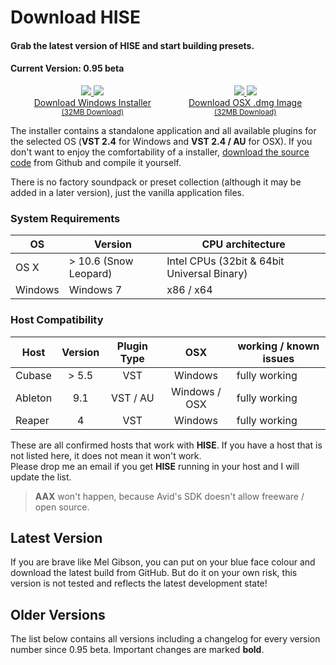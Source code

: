 
# Download HISE

#### Grab the latest version of HISE and start building presets.  

#### Current Version: 0.95 beta

<div id="f1">

<div style="display: table; margin: 0 auto; text-align: center;">
<div style="display:inline-table; margin-right: 60px;">
<a href="download/0_95/HISE%200.95%20beta%20Installer.exe">
<div class="hover">
<img class="bottom" src="images/download_win_hover.png" />
<img class="top" src="images/download_win.png" />
</div>
Download Windows  Installer <br><small>(32MB Download)</small></a></div><div style=display:inline-table;>


<a href="download/0_95/HISE%200.95%20beta.dmg">
<div class="hover">
<img class="bottom" src="images/download_osx_hover.png" />
<img class="top" src="images/download_osx.png" />
</div>
Download OSX .dmg Image<br><small>(32MB Download)</small></a></div>

</div>

</div>

The installer contains a standalone application and all available plugins for the selected OS (**VST 2.4** for Windows and **VST 2.4 / AU** for OSX).
If you don't want to enjoy the comfortability of a installer, [download the source code](github.com) from Github and compile it yourself.

There is no factory soundpack or preset collection (although it may be added in a later version), just the vanilla application files.



### System Requirements

OS | Version | CPU architecture
-- | ------- | ----------------
OS X | > 10.6 (Snow Leopard) | Intel CPUs (32bit & 64bit Universal Binary)
Windows | Windows 7 | x86 / x64

### Host Compatibility

Host | Version | Plugin Type | OSX | working / known issues
---- |:-----:| :---------: | :-: | ----------------------
Cubase | > 5.5 | VST | Windows | fully working
Ableton | 9.1 | VST / AU | Windows / OSX | fully working
Reaper | 4 | VST | Windows | fully working

These are all confirmed hosts that work with **HISE**. If you have a host that is not listed here, it does not mean it won't work.  
Please drop me an email if you get **HISE** running in your host and I will update the list.

> **AAX** won't happen, because Avid's SDK doesn't allow freeware / open source.

## Latest Version

If you are brave like Mel Gibson, you can put on your blue face colour and download the latest build from GitHub. But do it on your own risk,
this version is not tested and reflects the latest development state!

## Older Versions

The list below contains all versions including a changelog for every version number since 0.95 beta. Important changes are marked **bold**.
